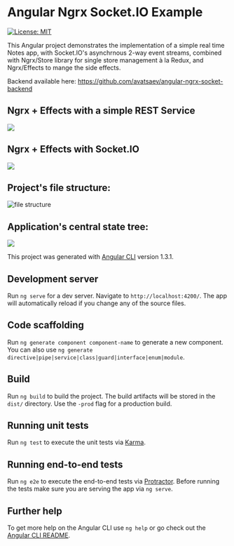 # Angular Ngrx Socket.IO Example

[![License: MIT](https://img.shields.io/badge/License-MIT-blue.svg)](https://opensource.org/licenses/MIT)



This Angular project demonstrates the implementation of a simple real time Notes app, with Socket.IO's asynchrnous 2-way event streams, combined with Ngrx/Store library for single store management à la Redux, and Ngrx/Effects to mange the side effects.

Backend available here: https://github.com/avatsaev/angular-ngrx-socket-backend

## Ngrx + Effects with a simple REST Service

![](http://i.imgur.com/bpIbJrd.png)


## Ngrx + Effects with Socket.IO

![](http://i.imgur.com/F7k2Iyj.png)

## Project's file structure:

![file structure](https://i.imgur.com/IbGUfzi.png)

## Application's central state tree:

![](http://i.imgur.com/7DiuGH6.png)


This project was generated with [Angular CLI](https://github.com/angular/angular-cli) version 1.3.1.

## Development server

Run `ng serve` for a dev server. Navigate to `http://localhost:4200/`. The app will automatically reload if you change any of the source files.

## Code scaffolding

Run `ng generate component component-name` to generate a new component. You can also use `ng generate directive|pipe|service|class|guard|interface|enum|module`.

## Build

Run `ng build` to build the project. The build artifacts will be stored in the `dist/` directory. Use the `-prod` flag for a production build.

## Running unit tests

Run `ng test` to execute the unit tests via [Karma](https://karma-runner.github.io).

## Running end-to-end tests

Run `ng e2e` to execute the end-to-end tests via [Protractor](http://www.protractortest.org/).
Before running the tests make sure you are serving the app via `ng serve`.

## Further help

To get more help on the Angular CLI use `ng help` or go check out the [Angular CLI README](https://github.com/angular/angular-cli/blob/master/README.md).
